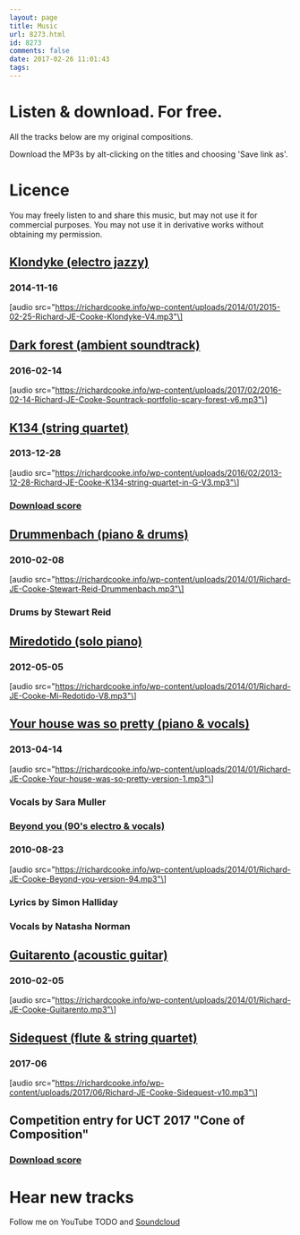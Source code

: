 ```yaml
---
layout: page
title: Music
url: 8273.html
id: 8273
comments: false
date: 2017-02-26 11:01:43
tags:
---
```


# Listen & download. For free.

All the tracks below are my original compositions.

Download the MP3s by alt-clicking on the titles and choosing 'Save link as'.

# Licence

You may freely listen to and share this music, but may not use it for commercial purposes. You may not use it in derivative works without obtaining my permission.

## [Klondyke (electro jazzy)](https://richardcooke.info/wp-content/uploads/2014/01/2015-02-25-Richard-JE-Cooke-Klondyke-V4.mp3 "Klondyke (electro jazzy)")

### 2014-11-16

\[audio src="https://richardcooke.info/wp-content/uploads/2014/01/2015-02-25-Richard-JE-Cooke-Klondyke-V4.mp3"\]

## [Dark forest (ambient soundtrack)](https://richardcooke.info/wp-content/uploads/2017/02/2016-02-14-Richard-JE-Cooke-Sountrack-portfolio-scary-forest-v6.mp3 "Dark forest (ambient soundtrack)")

### 2016-02-14

\[audio src="https://richardcooke.info/wp-content/uploads/2017/02/2016-02-14-Richard-JE-Cooke-Sountrack-portfolio-scary-forest-v6.mp3"\]

## [K134 (string quartet)](https://richardcooke.info/wp-content/uploads/2016/02/2013-12-28-Richard-JE-Cooke-K134-string-quartet-in-G-V3.mp3 "K134 (string quartet)")

### 2013-12-28

\[audio src="https://richardcooke.info/wp-content/uploads/2016/02/2013-12-28-Richard-JE-Cooke-K134-string-quartet-in-G-V3.mp3"\]

### [Download score](https://richardcooke.info/wp-content/uploads/2014/01/2013-12-28-Richard-JE-Cooke-K134-string-quartet-in-G.pdf "Download score")

## [Drummenbach (piano & drums)](https://richardcooke.info/wp-content/uploads/2014/01/Richard-JE-Cooke-Stewart-Reid-Drummenbach.mp3 "Drummenbach (piano & drums)")

### 2010-02-08

\[audio src="https://richardcooke.info/wp-content/uploads/2014/01/Richard-JE-Cooke-Stewart-Reid-Drummenbach.mp3"\]

### Drums by Stewart Reid

## [Miredotido (solo piano)](https://richardcooke.info/wp-content/uploads/2014/01/Richard-JE-Cooke-Mi-Redotido-V8.mp3 "Miredotido (solo piano)")

### 2012-05-05

\[audio src="https://richardcooke.info/wp-content/uploads/2014/01/Richard-JE-Cooke-Mi-Redotido-V8.mp3"\]

## [Your house was so pretty (piano & vocals)](https://richardcooke.info/wp-content/uploads/2014/01/Richard-JE-Cooke-Your-house-was-so-pretty-version-1.mp3 "Your house was so pretty (piano & vocals)")

### 2013-04-14

\[audio src="https://richardcooke.info/wp-content/uploads/2014/01/Richard-JE-Cooke-Your-house-was-so-pretty-version-1.mp3"\]

### Vocals by Sara Muller

### [Beyond you (90's electro & vocals)](https://richardcooke.info/wp-content/uploads/2014/01/Richard-JE-Cooke-Beyond-you-version-94.mp3 "Beyond you (90's electro & vocals)")

### 2010-08-23

\[audio src="https://richardcooke.info/wp-content/uploads/2014/01/Richard-JE-Cooke-Beyond-you-version-94.mp3"\]

### Lyrics by Simon Halliday

### Vocals by Natasha Norman

## [Guitarento (acoustic guitar)](https://richardcooke.info/wp-content/uploads/2014/01/Richard-JE-Cooke-Guitarento.mp3 "Guitarento (acoustic guitar)")

### 2010-02-05

\[audio src="https://richardcooke.info/wp-content/uploads/2014/01/Richard-JE-Cooke-Guitarento.mp3"\]

## [Sidequest (flute & string quartet)](https://richardcooke.info/wp-content/uploads/2017/06/Richard-JE-Cooke-Sidequest-v10.mp3 "Sidequest (flute & string quartet)")

### 2017-06

\[audio src="https://richardcooke.info/wp-content/uploads/2017/06/Richard-JE-Cooke-Sidequest-v10.mp3"\]

## Competition entry for UCT 2017 "Cone of Composition"

### [Download score](https://richardcooke.info/wp-content/uploads/2017/06/Richard-JE-Cooke-Sidequest-v10.pdf "Download score")


# Hear new tracks

Follow me on YouTube TODO and
 [Soundcloud](https://soundcloud.com/richardjecooke/tracks)
